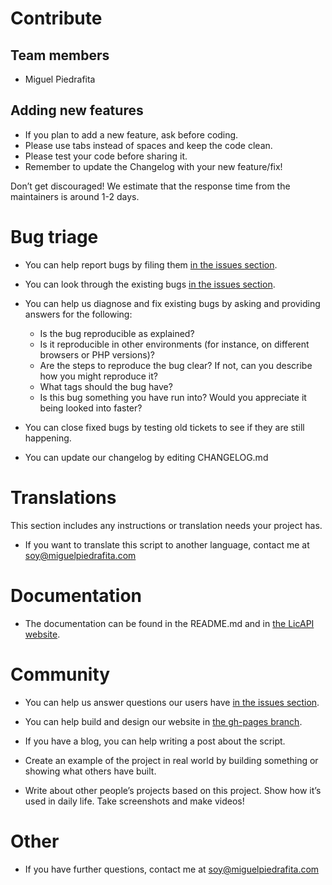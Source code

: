 # Contribute

## Team members

- Miguel Piedrafita

## Adding new features

* If you plan to add a new feature, ask before coding.
* Please use tabs instead of spaces and keep the code clean.
* Please test your code before sharing it.
* Remember to update the Changelog with your new feature/fix!

Don’t get discouraged! We estimate that the response time from the
maintainers is around 1-2 days.

# Bug triage

* You can help report bugs by filing them [in the issues section](https://github.com/m1guelpiedrafita/LicAPI/issues/new).
* You can look through the existing bugs [in the issues section](https://github.com/m1guelpiedrafita/LicAPI/issues).

* You can help us diagnose and fix existing bugs by asking and providing answers for the following:

  * Is the bug reproducible as explained?   
  * Is it reproducible in other environments (for instance, on different browsers or PHP versions)?   
  * Are the steps to reproduce the bug clear? If not, can you describe how you might reproduce it?  
  * What tags should the bug have?  
  * Is this bug something you have run into? Would you appreciate it being looked into faster?  

* You can close fixed bugs by testing old tickets to see if they are still happening.
* You can update our changelog by editing CHANGELOG.md


# Translations

This section includes any instructions or translation needs your project has. 

* If you want to translate this script to another language, contact me at soy@miguelpiedrafita.com

# Documentation

* The documentation can be found in the README.md and in [the LicAPI website](http://projects.miguelpiedrafita.com/licapi).

# Community 

* You can help us answer questions our users have [in the issues section](https://github.com/m1guelpiedrafita/LicAPI/issues/new).
* You can help build and design our website in [the gh-pages branch](https://github.com/m1guelpiedrafita/LicAPI/tree/gh-pages).
* If you have a blog, you can help writing a post about the script.

* Create an example of the project in real world by building something or
showing what others have built. 
* Write about other people’s projects based on this project. Show how
it’s used in daily life. Take screenshots and make videos!


# Other

* If you have further questions, contact me at soy@miguelpiedrafita.com
